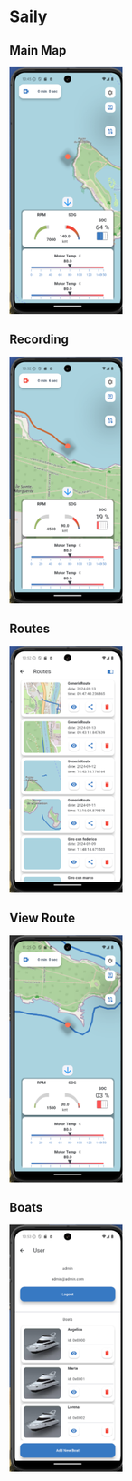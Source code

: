 # Saily

## Main Map
<img src="./Images/sailyv3.png" alt="drawing" style="width:200px;"/>

## Recording
<img src="./Images/sailyv3recording.png" alt="drawing" style="width:200px;"/>

## Routes
<img src="./Images/sailyv3routes.png" alt="drawing" style="width:200px;"/>

## View Route
<img src="./Images/sailyv3viewroute.png" alt="drawing" style="width:200px;"/>

## Boats
<img src="./Images/sailyv3boats.png" alt="drawing" style="width:200px;"/>